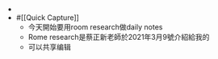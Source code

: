 - 
- #[[Quick Capture]]
    - 今天開始要用room research做daily notes
    -  Rome research是蔡正新老師於2021年3月9號介紹給我的
    - 可以共享编辑 
